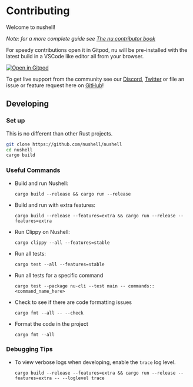 # Contributing

Welcome to nushell!

*Note: for a more complete guide see [The nu contributor book](https://www.nushell.sh/contributor-book/)*

For speedy contributions open it in Gitpod, nu will be pre-installed with the latest build in a VSCode like editor all from your browser.

[![Open in Gitpod](https://gitpod.io/button/open-in-gitpod.svg)](https://gitpod.io/#https://github.com/nushell/nushell)

To get live support from the community see our [Discord](https://discordapp.com/invite/NtAbbGn), [Twitter](https://twitter.com/nu_shell) or file an issue or feature request here on [GitHub](https://github.com/nushell/nushell/issues/new/choose)!
<!--WIP-->

## Developing

### Set up

This is no different than other Rust projects.

```bash
git clone https://github.com/nushell/nushell
cd nushell
cargo build
```

### Useful Commands

- Build and run Nushell:

  ```shell
  cargo build --release && cargo run --release
  ```

- Build and run with extra features:
  ```shell
  cargo build --release --features=extra && cargo run --release --features=extra
  ```

- Run Clippy on Nushell:

  ```shell
  cargo clippy --all --features=stable
  ```

- Run all tests:

  ```shell
  cargo test --all --features=stable
  ```

- Run all tests for a specific command

  ```shell
  cargo test --package nu-cli --test main -- commands::<command_name_here>
  ```

- Check to see if there are code formatting issues

  ```shell
  cargo fmt --all -- --check
  ```

- Format the code in the project

  ```shell
  cargo fmt --all
  ```

### Debugging Tips

- To view verbose logs when developing, enable the `trace` log level.

  ```shell
  cargo build --release --features=extra && cargo run --release --features=extra -- --loglevel trace
  ```
